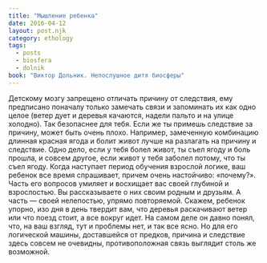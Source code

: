 ```yaml
---
title: "Мышление ребенка"
date: 2016-04-12
layout: post.njk
category: ethology
tags:
  - posts
  - biosfera
  - dolnik
book: "Виктор Дольник. Непослушное дитя биосферы"
---
```


Детскому мозгу запрещено отличать причину от следствия, ему предписано поначалу только замечать связи и запоминать их как одно целое (ветер дует и деревья качаются, надели пальто и на улице холодно). Так безопаснее для тебя. Если же ты примешь следствие за причину, может быть очень плохо. Например, замеченную комбинацию длинная красная ягода и болит живот лучше на разлагать на причину и следствие. Одно дело, если у тебя болел живот, ты съел ягоду и боль прошла, и совсем другое, если живот у тебя заболел потому, что ты съел ягоду. Когда наступает период обучения взрослой логике, ваш ребенок все время спрашивает, причем очень настойчиво: «почему?». Часть его вопросов умиляет и восхищает вас своей глубиной и взрослостью. Вы рассказываете о них своим родным и друзьям. А часть — своей нелепостью, упрямо повторяемой. Скажем, ребенок упорно, изо дня в день твердит вам, что деревья раскачивают ветер или что поезд стоит, а все вокруг идет. На самом деле он давно понял, что, на ваш взгляд, тут и проблемы нет, и так все ясно. Но для его логической машины, доставшейся от предков, причина и следствие здесь совсем не очевидны, противоположная связь выглядит столь же возможной.

